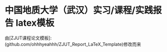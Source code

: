 # 中国地质大学（武汉）实习/课程/实践报告 latex模板


由[ZJUT课程论文模板]:(github.com/ohhhyeahhh/ZJUT_Report_LaTeX_Template)修改而来

